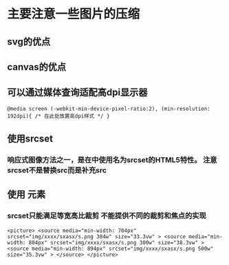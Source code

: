 # 主要注意一些图片的压缩
## svg的优点
## canvas的优点
## 可以通过媒体查询适配高dpi显示器
` @media screen (-webkit-min-device-pixel-ratio:2),
                (min-resolution: 192dpi){
                    /* 在此处放置高dpi样式 */
                }
 `
## 使用srcset
### 响应式图像方法之一，是在<img>中使用名为srcset的HTML5特性。 注意srcset不是替换src而是补充src
## 使用<picture> 元素
### srcset只能满足等宽高比裁剪 不能提供不同的裁剪和焦点的实现
`<picture>
    <source media="min-width: 704px"
        srcset="img/xxxx/sxasx/s.png 384w"
        size="33.3vw"
    >
    <source media="min-width: 804px"
        srcset="img/xxxx/sxasx/s.png 300w"
        size="38.3vw"
    >
    <source media="min-width: 894px"
        srcset="img/xxxx/sxasx/s.png 500w"
        size="35.3vw"
    >
    </source>
</picture>`